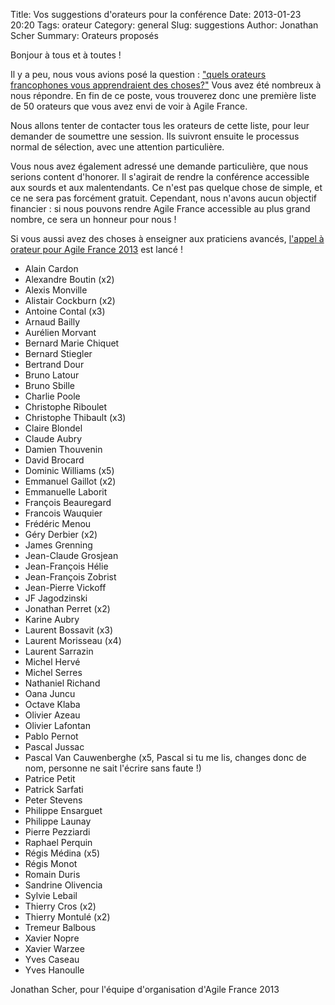 Title: Vos suggestions d'orateurs pour la conférence
Date: 2013-01-23 20:20
Tags: orateur
Category: general
Slug: suggestions
Author: Jonathan Scher
Summary: Orateurs proposés

Bonjour à tous et à toutes !

Il y a peu, nous vous avions posé la question :
["quels orateurs francophones vous apprendraient des choses?"][souhaits orateurs] Vous avez été nombreux à nous répondre.
En fin de ce poste, vous trouverez donc une première liste de 50 orateurs que vous avez envi de voir à Agile France.

Nous allons tenter de contacter tous les orateurs de cette liste, pour leur demander de soumettre une session.
Ils suivront ensuite le processus normal de sélection, avec une attention particulière.

Vous nous avez également adressé une demande particulière, que nous serions content d'honorer.
Il s'agirait de rendre la conférence accessible aux sourds et aux malentendants. Ce n'est pas quelque chose de simple,
et ce ne sera pas forcément gratuit. Cependant, nous n'avons aucun objectif financier : si nous pouvons rendre Agile
France accessible au plus grand nombre, ce sera un honneur pour nous !

Si vous aussi avez des choses à enseigner aux praticiens avancés, [l'appel à orateur pour Agile France 2013][appel orateurs] est lancé !

- Alain Cardon 
- Alexandre Boutin (x2)
- Alexis Monville
- Alistair Cockburn (x2)
- Antoine Contal (x3)
- Arnaud Bailly
- Aurélien Morvant
- Bernard Marie Chiquet
- Bernard Stiegler
- Bertrand Dour
- Bruno Latour
- Bruno Sbille
- Charlie Poole
- Christophe Riboulet
- Christophe Thibault (x3)
- Claire Blondel
- Claude Aubry
- Damien Thouvenin
- David Brocard
- Dominic Williams (x5)
- Emmanuel Gaillot (x2)
- Emmanuelle Laborit
- François Beauregard
- Francois Wauquier
- Frédéric Menou
- Géry Derbier (x2)
- James Grenning
- Jean-Claude Grosjean
- Jean-François Hélie
- Jean-François Zobrist
- Jean-Pierre Vickoff
- JF Jagodzinski
- Jonathan Perret (x2)
- Karine Aubry
- Laurent Bossavit (x3)
- Laurent Morisseau (x4)
- Laurent Sarrazin
- Michel Hervé
- Michel Serres
- Nathaniel Richand
- Oana Juncu
- Octave Klaba
- Olivier Azeau 
- Olivier Lafontan
- Pablo Pernot
- Pascal Jussac
- Pascal Van Cauwenberghe (x5, Pascal si tu me lis, changes donc de nom, personne ne sait l'écrire sans faute !)
- Patrice Petit
- Patrick Sarfati
- Peter Stevens
- Philippe Ensarguet
- Philippe Launay
- Pierre Pezziardi
- Raphael Perquin
- Régis Médina (x5)
- Régis Monot
- Romain Duris
- Sandrine Olivencia
- Sylvie Lebail
- Thierry Cros (x2)
- Thierry Montulé (x2)
- Tremeur Balbous
- Xavier Nopre
- Xavier Warzee
- Yves Caseau
- Yves Hanoulle

Jonathan Scher, pour l'équipe d'organisation d'Agile France 2013

[souhaits orateurs]: https://docs.google.com/spreadsheet/viewform?formkey=dFlCenVQcnc0Um9yVk9lSURSS25tMEE6MQ#gid=0
[appel orateurs]: https://docs.google.com/spreadsheet/viewform?formkey=dGpiVVJkSE1CV1dMeWxPMFVUQUZySmc6MQ
